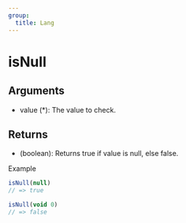 ```yaml
---
group:
  title: Lang
---
```


# isNull

## Arguments

- value (\*): The value to check.

## Returns

- (boolean): Returns true if value is null, else false.

Example

```ts
isNull(null)
// => true

isNull(void 0)
// => false
```
